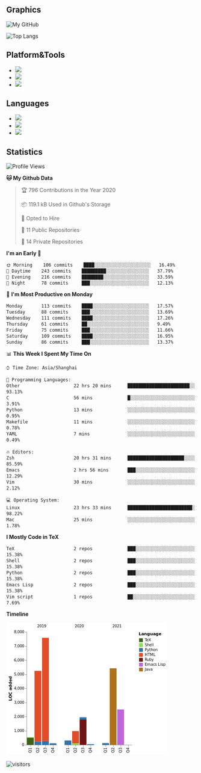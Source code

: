 ## Graphics

![My GitHub](https://github-readme-stats.vercel.app/api?username=SteamedFish&count_private=true&show_icons=true&theme=buefy&include_all_commits=false)

![Top Langs](https://github-readme-stats.vercel.app/api/top-langs/?username=SteamedFish&theme=buefy&hide=ruby&count_private=true&show_icons=true&layout=compact)

## Platform&Tools

* [![](https://img.shields.io/badge/ArchLinux--purple?style=flat-square&logo=ArchLinux)](https://www.archlinux.org/)
* [![](https://img.shields.io/badge/Gentoo-testing-purple?style=flat-square&logo=Gentoo)](https://www.gentoo.org/)
* [![](https://img.shields.io/badge/Doom%20Emacs-28-blue?style=flat-square&logo=Gnu%20emacs&logoColor=white)](https://www.gnu.org/software/emacs/)

## Languages

* [![](https://img.shields.io/badge/-Python-3776AB?style=flat-square&logo=python&logoColor=white)](https://www.python.org/)
* [![](https://img.shields.io/badge/-Bash-00ADD8?style=flat-square&logo=Gnu-bash&logoColor=white)](https://www.gnu.org/software/bash/)
* [![](https://img.shields.io/badge/-Go-00ADD8?style=flat-square&logo=go&logoColor=white)](https://golang.org/)

## Statistics

<!--START_SECTION:waka-->
![Profile Views](http://img.shields.io/badge/Profile%20Views-8-blue)

**🐱 My Github Data** 

> 🏆 796 Contributions in the Year 2020
 > 
> 📦 119.1 kB Used in Github's Storage 
 > 
> 💼 Opted to Hire
 > 
> 📜 11 Public Repositories
 > 
> 🔑 14 Private Repositories 

**I'm an Early 🐤** 

```text
🌞 Morning    106 commits    ████░░░░░░░░░░░░░░░░░░░░░   16.49% 
🌆 Daytime    243 commits    █████████░░░░░░░░░░░░░░░░   37.79% 
🌃 Evening    216 commits    ████████░░░░░░░░░░░░░░░░░   33.59% 
🌙 Night      78 commits     ███░░░░░░░░░░░░░░░░░░░░░░   12.13%

```
📅 **I'm Most Productive on Monday** 

```text
Monday       113 commits    ████░░░░░░░░░░░░░░░░░░░░░   17.57% 
Tuesday      88 commits     ███░░░░░░░░░░░░░░░░░░░░░░   13.69% 
Wednesday    111 commits    ████░░░░░░░░░░░░░░░░░░░░░   17.26% 
Thursday     61 commits     ██░░░░░░░░░░░░░░░░░░░░░░░   9.49% 
Friday       75 commits     ███░░░░░░░░░░░░░░░░░░░░░░   11.66% 
Saturday     109 commits    ████░░░░░░░░░░░░░░░░░░░░░   16.95% 
Sunday       86 commits     ███░░░░░░░░░░░░░░░░░░░░░░   13.37%

```


📊 **This Week I Spent My Time On** 

```text
⌚︎ Time Zone: Asia/Shanghai

💬 Programming Languages: 
Other                    22 hrs 20 mins      ███████████████████████░░   93.13% 
C                        56 mins             █░░░░░░░░░░░░░░░░░░░░░░░░   3.91% 
Python                   13 mins             ░░░░░░░░░░░░░░░░░░░░░░░░░   0.95% 
Makefile                 11 mins             ░░░░░░░░░░░░░░░░░░░░░░░░░   0.78% 
YAML                     7 mins              ░░░░░░░░░░░░░░░░░░░░░░░░░   0.49%

🔥 Editors: 
Zsh                      20 hrs 31 mins      █████████████████████░░░░   85.59% 
Emacs                    2 hrs 56 mins       ███░░░░░░░░░░░░░░░░░░░░░░   12.29% 
Vim                      30 mins             ░░░░░░░░░░░░░░░░░░░░░░░░░   2.12%

💻 Operating System: 
Linux                    23 hrs 33 mins      ████████████████████████░   98.22% 
Mac                      25 mins             ░░░░░░░░░░░░░░░░░░░░░░░░░   1.78%

```

**I Mostly Code in TeX** 

```text
TeX                      2 repos             ███░░░░░░░░░░░░░░░░░░░░░░   15.38% 
Shell                    2 repos             ███░░░░░░░░░░░░░░░░░░░░░░   15.38% 
Python                   2 repos             ███░░░░░░░░░░░░░░░░░░░░░░   15.38% 
Emacs Lisp               2 repos             ███░░░░░░░░░░░░░░░░░░░░░░   15.38% 
Vim script               1 repos             ██░░░░░░░░░░░░░░░░░░░░░░░   7.69%

```


**Timeline**

![Chart not found](https://github.com/SteamedFish/SteamedFish/blob/master/charts/bar_graph.png) 


<!--END_SECTION:waka-->

![visitors](https://visitor-badge.laobi.icu/badge?page_id=SteamedFish.SteamedFish)
